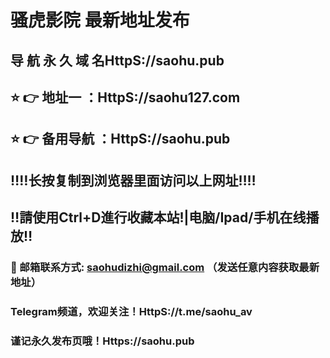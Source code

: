 # 骚虎影院 最新地址发布 
## 导 航 永 久 域 名HttpS://saohu.pub
## ⭐️ 👉 地址一 ：HttpS://saohu127.com
## ⭐️ 👉 备用导航 ：HttpS://saohu.pub
## ‼️‼️长按复制到浏览器里面访问以上网址‼️‼️
## ‼️請使用Ctrl+D進行收藏本站!|电脑/Ipad/手机在线播放‼️
### 📧 邮箱联系方式: saohudizhi@gmail.com （发送任意内容获取最新地址）
### Telegram频道，欢迎关注！HttpS://t.me/saohu_av
### 谨记永久发布页哦！Https://saohu.pub
